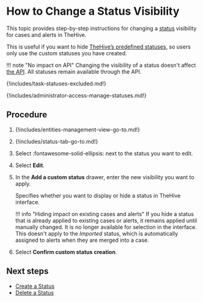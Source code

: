 # How to Change a Status Visibility

<!-- md:version 5.5 -->

This topic provides step-by-step instructions for changing a [status](about-statuses.md) visibility for cases and alerts in TheHive.

This is useful if you want to hide [TheHive’s predefined statuses](about-statuses.md#predefined-statuses), so users only use the custom statuses you have created. 

!!! note "No impact on API"
    Changing the visibility of a status doesn't affect [the API](https://docs.strangebee.com/thehive/api-docs/). All statuses remain available through the API.

{!includes/task-statuses-excluded.md!}

{!includes/administrator-access-manage-statuses.md!}

<h2>Procedure</h2>

1. {!includes/entities-management-view-go-to.md!}

2. {!includes/status-tab-go-to.md!}

3. Select :fontawesome-solid-ellipsis: next to the status you want to edit.

4. Select **Edit**.

5. In the **Add a custom status** drawer, enter the new visibility you want to apply.

    Specifies whether you want to display or hide a status in TheHive interface.
    
    !!! info "Hiding impact on existing cases and alerts"
        If you hide a status that is already applied to existing cases or alerts, it remains applied until manually changed. It is no longer available for selection in the interface. This doesn't apply to the *Imported* status, which is automatically assigned to alerts when they are merged into a case.

6. Select **Confirm custom status creation**.

<h2>Next steps</h2>

* [Create a Status](create-a-status.md)
* [Delete a Status](delete-a-status.md)